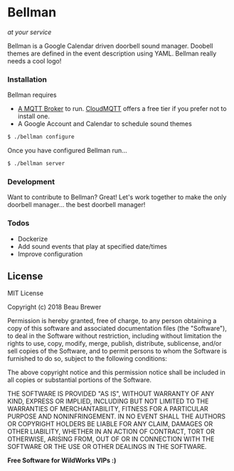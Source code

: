# Bellman
*at your service*

Bellman is a Google Calendar driven doorbell sound manager. Doobell themes are defined in the event description using YAML. Bellman really needs a cool logo!

### Installation

Bellman requires
- [A MQTT Broker](https://www.digitalocean.com/community/tutorials/how-to-install-and-secure-the-mosquitto-mqtt-messaging-broker-on-ubuntu-16-04) to run. [CloudMQTT](https://www.cloudmqtt.com/plans.html) offers a free tier if you prefer not to install one.
- A Google Account and Calendar to schedule sound themes

```sh
$ ./bellman configure
```
Once you have configured Bellman run...

```sh
$ ./bellman server
```

### Development

Want to contribute to Bellman? Great!
Let's work together to make the only doorbell manager... the best doorbell manager!

### Todos

 - Dockerize
 - Add sound events that play at specified date/times
 - Improve configuration

License
----
MIT License

Copyright (c) 2018 Beau Brewer

Permission is hereby granted, free of charge, to any person obtaining a copy
of this software and associated documentation files (the "Software"), to deal
in the Software without restriction, including without limitation the rights
to use, copy, modify, merge, publish, distribute, sublicense, and/or sell
copies of the Software, and to permit persons to whom the Software is
furnished to do so, subject to the following conditions:

The above copyright notice and this permission notice shall be included in all
copies or substantial portions of the Software.

THE SOFTWARE IS PROVIDED "AS IS", WITHOUT WARRANTY OF ANY KIND, EXPRESS OR
IMPLIED, INCLUDING BUT NOT LIMITED TO THE WARRANTIES OF MERCHANTABILITY,
FITNESS FOR A PARTICULAR PURPOSE AND NONINFRINGEMENT. IN NO EVENT SHALL THE
AUTHORS OR COPYRIGHT HOLDERS BE LIABLE FOR ANY CLAIM, DAMAGES OR OTHER
LIABILITY, WHETHER IN AN ACTION OF CONTRACT, TORT OR OTHERWISE, ARISING FROM,
OUT OF OR IN CONNECTION WITH THE SOFTWARE OR THE USE OR OTHER DEALINGS IN THE
SOFTWARE.

**Free Software for WildWorks VIPs :)**